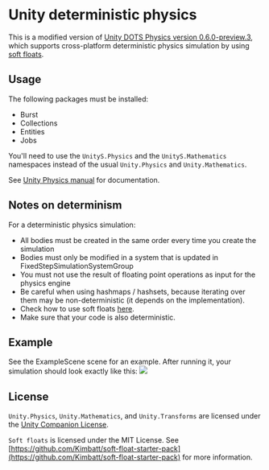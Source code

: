 # Unity deterministic physics

This is a modified version of [Unity DOTS Physics version 0.6.0-preview.3](https://docs.unity3d.com/Packages/com.unity.physics@0.6/manual/index.html), which supports cross-platform deterministic physics simulation by using [soft floats](https://github.com/Kimbatt/soft-float-starter-pack).

## Usage
The following packages must be installed:
- Burst
- Collections
- Entities
- Jobs

You'll need to use the `UnityS.Physics` and the `UnityS.Mathematics` namespaces instead of the usual `Unity.Physics` and `Unity.Mathematics`.

See [Unity Physics manual](https://docs.unity3d.com/Packages/com.unity.physics@0.6/manual/index.html) for documentation.

## Notes on determinism
For a deterministic physics simulation:
- All bodies must be created in the same order every time you create the simulation
- Bodies must only be modified in a system that is updated in FixedStepSimulationSystemGroup
- You must not use the result of floating point operations as input for the physics engine
- Be careful when using hashmaps / hashsets, because iterating over them may be non-deterministic (it depends on the implementation).
- Check how to use soft floats [here](https://github.com/Kimbatt/soft-float-starter-pack#how-to-use).
- Make sure that your code is also deterministic.

## Example
See the ExampleScene scene for an example. After running it, your simulation should look exactly like this:
![](deterministic.gif)

## License
`Unity.Physics`, `Unity.Mathematics`, and `Unity.Transforms` are licensed under the [Unity Companion License](https://unity3d.com/legal/licenses/Unity_Companion_License).

`Soft floats` is licensed under the MIT License. See [https://github.com/Kimbatt/soft-float-starter-pack](https://github.com/Kimbatt/soft-float-starter-pack) for more information.
